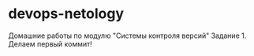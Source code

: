 # devops-netology
Домашние работы по модулю "Системы контроля версий"
Задание 1. Делаем первый коммит!